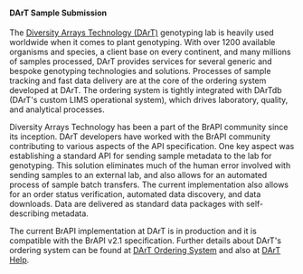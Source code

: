 #### DArT Sample Submission

<!-- Grzegorz Uszynski and Puthick Hok - Diversity Arrays Technology DArT -->
The [Diversity Arrays Technology (DArT)](https://www.diversityarrays.com/) genotyping lab is heavily used worldwide when it comes to plant genotyping. With over 1200 available organisms and species, a client base on every continent, and many millions of samples processed, DArT provides services for several generic and bespoke genotyping technologies and solutions. Processes of sample tracking and fast data delivery are at the core of the ordering system developed at DArT. The ordering system is tightly integrated with DArTdb (DArT's custom LIMS operational system), which drives laboratory, quality, and analytical processes.

Diversity Arrays Technology has been a part of the BrAPI community since its inception. DArT developers have worked with the BrAPI community contributing to various aspects of the API specification. One key aspect was establishing a standard API for sending sample metadata to the lab for genotyping. This solution eliminates much of the human error involved with sending samples to an external lab, and also allows for an automated process of sample batch transfers. The current implementation also allows for an order status verification, automated data discovery, and data downloads. Data are delivered as standard data packages with self-describing metadata.

The current BrAPI implementation at DArT is in production and it is compatible with the BrAPI v2.1 specification. Further details about DArT's ordering system can be found at [DArT Ordering System](https://ordering.diversityarrays.com) and also at [DArT Help](https://help.diversityarrays.com/docs/ordering).
